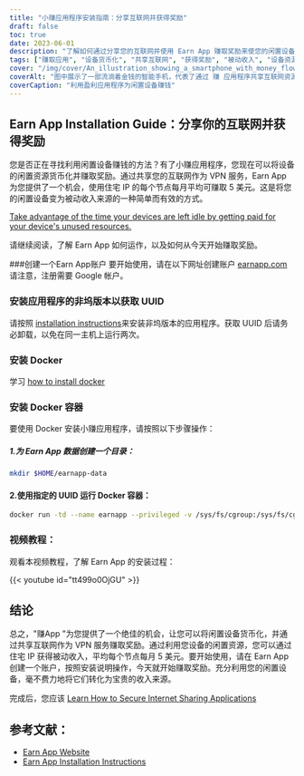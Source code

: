 ```yaml
---
title: "小赚应用程序安装指南：分享互联网并获得奖励"
draft: false
toc: true
date: 2023-06-01
description: "了解如何通过分享您的互联网并使用 Earn App 赚取奖励来使您的闲置设备货币化。"
tags: ["赚取应用", "设备货币化", "共享互联网", "获得奖励", "被动收入", "设备资源", "VPN 服务", "住宅 IP", "闲置设备", "赚钱", "网络共享", "安装赚取应用", "docker 安装", "docker 容器", "赚取应用程序教程", "赚APP网站", "安装说明", "赚取帐户", "非托管版本", "UUID", "安装 docker", "docker 容器安装", "视频教程", "赚取应用程序引用", "赚取应用程序网站链接", "赚取应用程序安装说明"]
cover: "/img/cover/An_illustration_showing_a_smartphone_with_money_flowing_out.png"
coverAlt: "图中展示了一部流淌着金钱的智能手机，代表了通过 赚 应用程序共享互联网资源赚取奖励的概念。"
coverCaption: "利用盈利应用程序为闲置设备赚钱"
---
```


## Earn App Installation Guide：分享你的互联网并获得奖励

您是否正在寻找利用闲置设备赚钱的方法？有了小赚应用程序，您现在可以将设备的闲置资源货币化并赚取奖励。通过共享您的互联网作为 VPN 服务，Earn App 为您提供了一个机会，使用住宅 IP 的每个节点每月平均可赚取 5 美元。这是将您的闲置设备变为被动收入来源的一种简单而有效的方式。

[Take advantage of the time your devices are left idle by getting paid for your device's unused resources.](https://earnapp.com/i/GCL9QzB5)

请继续阅读，了解 Earn App 如何运作，以及如何从今天开始赚取奖励。

###创建一个Earn App账户
要开始使用，请在以下网址创建账户 [earnapp.com](https://earnapp.com/i/GCL9QzB5)请注意，注册需要 Google 帐户。

### 安装应用程序的非坞版本以获取 UUID
请按照 [installation instructions](https://help.earnapp.com/hc/en-us/articles/10261224561553-Installation-instructions)来安装非坞版本的应用程序。获取 UUID 后请务必卸载，以免在同一主机上运行两次。

### 安装 Docker

学习 [how to install docker](https://simeononsecurity.ch/other/creating-profitable-low-powered-crypto-miners/#installing-docker)

### 安装 Docker 容器
要使用 Docker 安装小赚应用程序，请按照以下步骤操作：

##### 1.为 Earn App 数据创建一个目录：

```bash
mkdir $HOME/earnapp-data
```

#### 2.使用指定的 UUID 运行 Docker 容器：

```bash
docker run -td --name earnapp --privileged -v /sys/fs/cgroup:/sys/fs/cgroup:ro -v $HOME/earnapp-data:/etc/earnapp -e "EARNAPP_UUID"="" -e 'PUID'='99' -e 'PGID'='100' --name earnapp fazalfarhan01/earnapp:lite
```

### 视频教程：
观看本视频教程，了解 Earn App 的安装过程：

{{< youtube id="tt499o0OjGU" >}}


## 结论

总之，"赚App "为您提供了一个绝佳的机会，让您可以将闲置设备货币化，并通过共享互联网作为 VPN 服务赚取奖励。通过利用您设备的闲置资源，您可以通过住宅 IP 获得被动收入，平均每个节点每月 5 美元。要开始使用，请在 Earn App 创建一个账户，按照安装说明操作，今天就开始赚取奖励。充分利用您的闲置设备，毫不费力地将它们转化为宝贵的收入来源。

完成后，您应该 [Learn How to Secure Internet Sharing Applications](https://simeononsecurity.ch/other/how-to-secure-internet-sharing-applications/)

## 参考文献：

- [Earn App Website](https://earnapp.com)
- [Earn App Installation Instructions](https://help.earnapp.com)